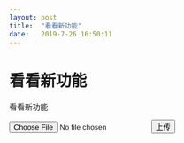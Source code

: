 ```yaml
---
layout: post
title:  "看看新功能"
date:   2019-7-26 16:50:11
---
```

看看新功能
=======
看看新功能

<input type="file" id="file"/>

<input type="button" value="上传" onclick="uploadFile()"/>

<span id="progress"></span>

<script>
  function uploadFile(){
    let filename = `${Date.now()}.jpg`;
    tcb.uploadFile({
      cloudPath: filename,// 上传至云端的路径
      filePath: document.getElementById('file').files[0],// 网站页面临时文件路径
      onUploadProgress:function (progressEvent) {
          var percentCompleted = Math.round( (progressEvent.loaded * 100) / progressEvent.total );
          render(percentCompleted);
      }
    })
    .then(show(filename))
    .catch(console.error);
  }
  function render(res){
    document.getElementById('progress').innterHTML = res;
    console.log(res)
  }
  function show(filename){
    render('<img src="https://6d6f-moxigan-1259722256.tcb.qcloud.la/${filename}" />');      
  }
</script>
